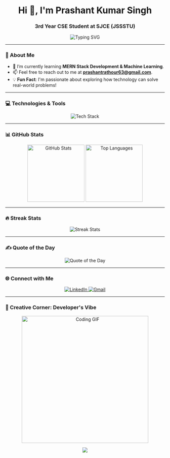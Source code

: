 <h1 align="center">Hi 👋, I'm Prashant Kumar Singh</h1>
<h3 align="center">3rd Year CSE Student at SJCE (JSSSTU)</h3>

<p align="center">
  <img src="https://readme-typing-svg.herokuapp.com?color=%2336BCF7&size=25&center=true&vCenter=true&width=600&lines=Welcome+to+my+GitHub+Profile!;Tech+Explorer+%7C+Developer+%7C+Learner;Always+Open+to+Collaboration+🤝;Love+to+Contribute+%7C" alt="Typing SVG" />
</p>

---

### 🌟 About Me
- 🚀 I’m currently learning **MERN Stack Development & Machine Learning**.
- 📫 Feel free to reach out to me at **[prashantrathour63@gmail.com](mailto:prashantrathour63@gmail.com)**.
- 💡 **Fun Fact**: I'm passionate about exploring how technology can solve real-world problems!

---

### 💻 Technologies & Tools
<p align="center">
  <img src="https://skillicons.dev/icons?i=java,c,cpp,python,html,css,js,react,nodejs,express,mongodb,mysql,bootstrap,linux,git,vscode" alt="Tech Stack" />
</p>

---

### 📊 GitHub Stats
<div align="center">
  <img src="https://github-readme-stats.vercel.app/api?username=PSRajput3377&show_icons=true&include_all_commits=true&count_private=true&theme=dracula&hide_border=false" height="180" alt="GitHub Stats" />
  <img src="https://github-readme-stats.vercel.app/api/top-langs/?username=PSRajput3377&layout=compact&theme=dracula&hide_border=false" height="180" alt="Top Languages" />
</div>

---

### 🔥 Streak Stats
<p align="center">
  <img src="https://github-readme-streak-stats.herokuapp.com/?user=PSRajput3377&theme=dracula&hide_border=false" alt="Streak Stats" />
</p>

---

### ✍️ Quote of the Day
<p align="center">
  <img src="https://quotes-github-readme.vercel.app/api?type=horizontal&theme=dracula" alt="Quote of the Day" />
</p>

---

### 🌐 Connect with Me
<p align="center">
  <a href="https://www.linkedin.com/in/prashant-singh-239153258/" target="_blank">
    <img src="https://img.shields.io/badge/LinkedIn-0077B5?logo=linkedin&logoColor=white&style=for-the-badge" alt="LinkedIn" />
  </a>
  <a href="mailto:prashantrathour63@gmail.com" target="_blank">
    <img src="https://img.shields.io/badge/Gmail-D14836?logo=gmail&logoColor=white&style=for-the-badge" alt="Gmail" />
  </a>
</p>

---

### 🎨 Creative Corner: Developer's Vibe  
<p align="center">
  <img src="https://media.giphy.com/media/qgQUggAC3Pfv687qPC/giphy.gif" width="400" alt="Coding GIF" />
</p>

<p align="center">
  <img src="https://readme-typing-svg.herokuapp.com?font=Fira+Code&size=22&duration=4000&pause=500&color=36BCF7&center=true&vCenter=true&width=500&lines=Code%2C+Eat%2C+Sleep%2C+Repeat!;Fueled+by+Coffee+%26+Curiosity.;Building+the+Future+One+Line+at+a+Time.;Turning+Ideas+into+Reality.">
</p>
